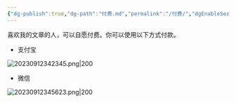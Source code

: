 ```yaml
---
{"dg-publish":true,"dg-path":"付费.md","permalink":"/付费/","dgEnableSearch":"false"}
---
```


喜欢我的文章的人，可以自愿付费。你可以使用以下方式付款。

- 支付宝

![20230912342345.png|200](/img/user/0.Asset/resource/20230912342345.png)

- 微信

![20230912345623.png|200](/img/user/0.Asset/resource/20230912345623.png)